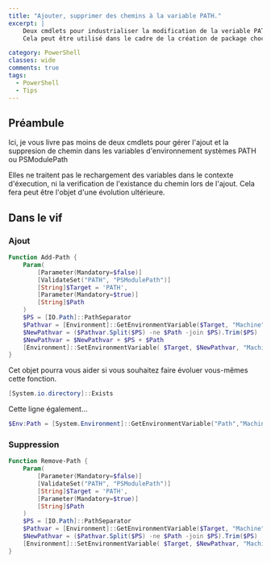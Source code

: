 ```yaml
---
title: "Ajouter, supprimer des chemins à la variable PATH."
excerpt: |
    Deux cmdlets pour industrialiser la modification de la veriable PATH ou PSModulePath.
    Cela peut être utilisé dans le cadre de la création de package chocolatey par exemple...

category: PowerShell
classes: wide
comments: true
tags: 
  - PowerShell
  - Tips
---
```


## Préambule

Ici, je vous livre pas moins de deux cmdlets pour gérer l'ajout et la suppresion de chemin dans les variables d'environnement systèmes PATH ou PSModulePath

Elles ne traitent pas le rechargement des variables dans le contexte d'éxecution, ni la verification de l'existance du chemin lors de l'ajout. Cela fera peut être l'objet d'une évolution ultérieure.

## Dans le vif

### Ajout

```powershell
Function Add-Path {
    Param(
        [Parameter(Mandatory=$false)]
        [ValidateSet("PATH", "PSModulePath")]
        [String]$Target = 'PATH',
        [Parameter(Mandatory=$true)]
        [String]$Path
    )
    $PS = [IO.Path]::PathSeparator
    $Pathvar = [Environment]::GetEnvironmentVariable($Target, "Machine")
    $NewPathvar = ($Pathvar.Split($PS) -ne $Path -join $PS).Trim($PS)
    $NewPathvar = $NewPathvar + $PS + $Path
    [Environment]::SetEnvironmentVariable( $Target, $NewPathvar, "Machine" )
}
```

Cet objet pourra vous aider si vous souhaitez faire évoluer vous-mêmes cette fonction.

```powershell
[System.io.directory]::Exists
```

Cette ligne également...

```powershell
$Env:Path = [System.Environment]::GetEnvironmentVariable("Path","Machine") + $PS + [System.Environment]::GetEnvironmentVariable("Path","User")  
```

### Suppression

```powershell
Function Remove-Path {
    Param(
        [Parameter(Mandatory=$false)]
        [ValidateSet("PATH", "PSModulePath")]
        [String]$Target = 'PATH',
        [Parameter(Mandatory=$true)]
        [String]$Path
    )
    $PS = [IO.Path]::PathSeparator
    $Pathvar = [Environment]::GetEnvironmentVariable($Target, "Machine") 
    $NewPathvar = ($Pathvar.Split($PS) -ne $Path -join $PS).Trim($PS)
    [Environment]::SetEnvironmentVariable( $Target, $NewPathvar, "Machine" )
}
```

